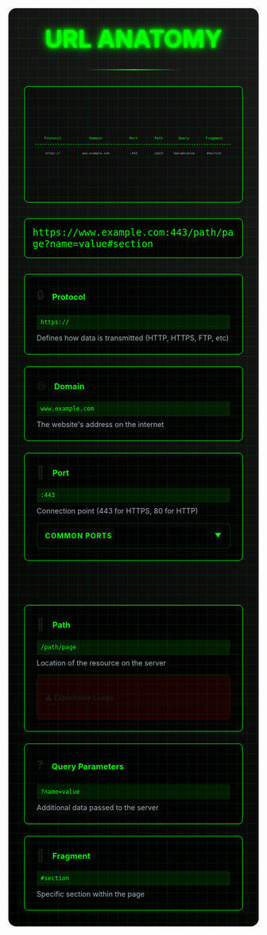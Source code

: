 <div class="url-container">
  <div class="cyber-grid"></div>
  
  <div class="url-header">
    <h1 class="neon-text">URL ANATOMY</h1>
    <div class="cyber-line"></div>
  </div>

  <div class="url-diagram">
    <div class="diagram-container">
      <svg viewBox="0 0 800 200" class="url-svg">
        <!-- Protocol -->
        <g class="protocol-group">
          <path d="M10,100 L150,100" class="connector"/>
          <text x="80" y="80" class="label">Protocol</text>
          <text x="80" y="140" class="value">https://</text>
        </g>
        <!-- Domain -->
        <g class="domain-group">
          <path d="M150,100 L350,100" class="connector"/>
          <text x="250" y="80" class="label">Domain</text>
          <text x="250" y="140" class="value">www.example.com</text>
        </g>
        <!-- Port -->
        <g class="port-group">
          <path d="M350,100 L450,100" class="connector"/>
          <text x="400" y="80" class="label">Port</text>
          <text x="400" y="140" class="value">:443</text>
        </g>
        <!-- Path -->
        <g class="path-group">
          <path d="M450,100 L550,100" class="connector"/>
          <text x="500" y="80" class="label">Path</text>
          <text x="500" y="140" class="value">/path</text>
        </g>
        <!-- Query -->
        <g class="query-group">
          <path d="M550,100 L650,100" class="connector"/>
          <text x="600" y="80" class="label">Query</text>
          <text x="600" y="140" class="value">?param=value</text>
        </g>
        <!-- Fragment -->
        <g class="fragment-group">
          <path d="M650,100 L790,100" class="connector"/>
          <text x="720" y="80" class="label">Fragment</text>
          <text x="720" y="140" class="value">#section</text>
        </g>
      </svg>
    </div>
  </div>
  <div class="url-components">
    <div class="url-display">
      <code>https://www.example.com:443/path/page?name=value#section</code>
    </div>
    <div class="components-grid">
      <div class="component-card">
        <div class="component-header">
          <span class="component-icon">🔒</span>
          <h3>Protocol</h3>
        </div>
        <div class="component-content">
          <code>https://</code>
          <p>Defines how data is transmitted (HTTP, HTTPS, FTP, etc)</p>
        </div>
      </div>
      <div class="component-card">
        <div class="component-header">
          <span class="component-icon">🌐</span>
          <h3>Domain</h3>
        </div>
        <div class="component-content">
          <code>www.example.com</code>
          <p>The website's address on the internet</p>
        </div>
      </div>
      <div class="component-card">
        <div class="component-header">
          <span class="component-icon">🔌</span>
          <h3>Port</h3>
        </div>
        <div class="component-content">
          <code>:443</code>
          <p>Connection point (443 for HTTPS, 80 for HTTP)</p>
          <details class="ports-callout">
            <summary>
              <h4>Common Ports <span class="expand-icon">▼</span></h4>
            </summary>
            <div class="ports-grid">
              <div class="port-item">
                <span class="port">21</span>
                <span class="service">FTP</span>
              </div>
              <div class="port-item">
                <span class="port">22</span>
                <span class="service">SSH</span>
              </div>
              <div class="port-item">
                <span class="port">25</span>
                <span class="service">SMTP</span>
              </div>
              <div class="port-item">
                <span class="port">53</span>
                <span class="service">DNS</span>
              </div>
              <div class="port-item">
                <span class="port">80</span>
                <span class="service">HTTP</span>
              </div>
              <div class="port-item">
                <span class="port">110</span>
                <span class="service">POP3</span>
              </div>
              <div class="port-item">
                <span class="port">143</span>
                <span class="service">IMAP</span>
              </div>
              <div class="port-item">
                <span class="port">443</span>
                <span class="service">HTTPS</span>
              </div>
              <div class="port-item">
                <span class="port">3306</span>
                <span class="service">MySQL</span>
              </div>
              <div class="port-item">
                <span class="port">5432</span>
                <span class="service">PostgreSQL</span>
              </div>
            </div>
          </details>
        </div>
      </div><br><div></div>
      <div class="component-card">
        <div class="component-header">
          <span class="component-icon">📁</span>
          <h3>Path</h3>
        </div>
        <div class="component-content">
          <code>/path/page</code>
          <p>Location of the resource on the server</p>
          <details class="paths-callout">
            <summary>
              <h4>⚠ Exploitable Leads</h4>
            </summary>
            <div class="paths-grid">
              <div class="path-item">
                <span class="path">/admin</span>
                <span class="risk">Admin Panels</span>
              </div>
              <div class="path-item">
                <span class="path">/backup</span>
                <span class="risk">Backup Files</span>
              </div>
              <div class="path-item">
                <span class="path">/config</span>
                <span class="risk">Configuration Files</span>
              </div>
              <div class="path-item">
                <span class="path">/install</span>
                <span class="risk">Installation Scripts</span>
              </div>
              <div class="path-item">
                <span class="path">/phpmyadmin</span>
                <span class="risk">Database Admin</span>
              </div>
              <div class="path-item">
                <span class="path">/wp-admin</span>
                <span class="risk">WordPress Admin</span>
              </div>
              <div class="path-item">
                <span class="path">/api</span>
                <span class="risk">API Endpoints</span>
              </div>
              <div class="path-item">
                <span class="path">/debug</span>
                <span class="risk">Debug Information</span>
              </div>
            </div>
          </details>
        </div>
      </div>
      <div class="component-card">
        <div class="component-header">
          <span class="component-icon">❓</span>
          <h3>Query Parameters</h3>
        </div>
        <div class="component-content">
          <code>?name=value</code>
          <p>Additional data passed to the server</p>
        </div>
      </div>
      <div class="component-card">
        <div class="component-header">
          <span class="component-icon">🔖</span>
          <h3>Fragment</h3>
        </div>
        <div class="component-content">
          <code>#section</code>
          <p>Specific section within the page</p>
        </div>
      </div>
    </div>
  </div>
</div>

<style>
.url-container {
  position: relative;
  padding: 2rem;
  background: linear-gradient(45deg, #000, #1a1a1a);
  border-radius: 1rem;
  margin: 2rem 0;
  overflow: hidden;
}

.cyber-grid {
  position: absolute;
  top: 0;
  left: 0;
  right: 0;
  bottom: 0;
  background: 
    linear-gradient(90deg, rgba(0, 255, 0, 0.1) 1px, transparent 1px),
    linear-gradient(rgba(0, 255, 0, 0.1) 1px, transparent 1px);
  background-size: 20px 20px;
  animation: gridScroll 20s linear infinite;
  pointer-events: none;
}

.url-header {
  text-align: center;
  margin-bottom: 2rem;
  position: relative;
  z-index: 1;
}

.neon-text {
  font-size: 3rem;
  color: #00ff00;
  text-shadow: 
    0 0 5px #00ff00,
    0 0 10px #00ff00,
    0 0 20px #00ff00;
  margin: 0;
}

.cyber-line {
  height: 2px;
  background: linear-gradient(90deg, transparent, #00ff00, transparent);
  margin: 2rem auto;
  width: 200px;
}

.url-display {
  background: rgba(0, 0, 0, 0.8);
  padding: 1rem;
  border-radius: 0.5rem;
  border: 1px solid #00ff00;
  margin-bottom: 2rem;
  overflow-x: auto;
  white-space: nowrap;
}

.url-display code {
  color: #00ff00;
  font-family: monospace;
  font-size: 1.2rem;
}

.components-grid {
  display: grid;
  grid-template-columns: repeat(auto-fit, minmax(250px, 1fr));
  gap: 1.5rem;
}

.component-card {
  background: rgba(0, 0, 0, 0.8);
  border: 1px solid #00ff00;
  border-radius: 0.5rem;
  padding: 1.5rem;
  transition: all 0.3s ease;
}

.component-card:hover {
  transform: translateY(-5px);
  box-shadow: 0 0 20px rgba(0, 255, 0, 0.2);
}

.component-header {
  display: flex;
  align-items: center;
  gap: 1rem;
  margin-bottom: 1rem;
}

.component-icon {
  font-size: 1.5rem;
}

.component-header h3 {
  margin: 0;
  color: #00ff00;
}

.component-content code {
  display: block;
  background: rgba(0, 255, 0, 0.1);
  padding: 0.5rem;
  border-radius: 0.25rem;
  margin-bottom: 0.5rem;
  color: #00ff00;
  font-family: monospace;
}

.component-content p {
  margin: 0;
  color: #a8b2c3;
  font-size: 0.9rem;
}

.ports-callout {
  margin-top: 1rem;
  padding: 1rem;
  background: rgba(0, 0, 0, 0.3);
  border-radius: 0.5rem;
  border: 1px solid rgba(0, 255, 0, 0.2);
  cursor: pointer;
  transition: all 0.3s ease;
}

.ports-callout:hover {
  border-color: rgba(0, 255, 0, 0.4);
  background: rgba(0, 0, 0, 0.4);
}

.ports-callout summary {
  list-style: none;
}

.ports-callout summary::-webkit-details-marker {
  display: none;
}

.ports-callout summary h4 {
  display: flex;
  align-items: center;
  justify-content: space-between;
  margin: 0;
}

.expand-icon {
  font-size: 0.8rem;
  transition: transform 0.3s ease;
}

.ports-callout[open] .expand-icon {
  transform: rotate(180deg);
}

.ports-grid {
  margin-top: 1rem;
}

.ports-callout h4 {
  margin: 0 0 1rem 0;
  color: #00ff00;
  font-size: 0.9rem;
  text-transform: uppercase;
  letter-spacing: 1px;
}

.ports-grid {
  display: grid;
  grid-template-columns: repeat(auto-fit, minmax(100px, 1fr));
  gap: 0.5rem;
}

.port-item {
  display: flex;
  flex-direction: column;
  align-items: center;
  padding: 0.5rem;
  background: rgba(0, 0, 0, 0.3);
  border-radius: 0.25rem;
  border: 1px solid rgba(0, 255, 0, 0.1);
}

.port-item .port {
  color: #00ff00;
  font-family: monospace;
  font-weight: bold;
}

.port-item .service {
  color: #a8b2c3;
  font-size: 0.8rem;
  margin-top: 0.25rem;
}

.paths-callout {
  margin-top: 1rem;
  padding: 1rem;
  background: rgba(255, 0, 0, 0.1);
  border-radius: 0.5rem;
  border: 1px solid rgba(255, 0, 0, 0.2);
  cursor: pointer;
  transition: all 0.3s ease;
}

.paths-callout:hover {
  border-color: rgba(255, 0, 0, 0.4);
  background: rgba(255, 0, 0, 0.15);
}

.paths-callout summary {
  list-style: none;
}

.paths-callout summary::-webkit-details-marker {
  display: none;
}

.paths-grid {
  display: grid;
  grid-template-columns: repeat(auto-fit, minmax(150px, 1fr));
  gap: 0.5rem;
  margin-top: 1rem;
}

.path-item {
  display: flex;
  flex-direction: column;
  padding: 0.5rem;
  background: rgba(0, 0, 0, 0.3);
  border-radius: 0.25rem;
  border: 1px solid rgba(255, 0, 0, 0.1);
}

.path-item .path {
  color: #ff0000;
  font-family: monospace;
  font-weight: bold;
}

.path-item .risk {
  color: #ff9999;
  font-size: 0.8rem;
  margin-top: 0.25rem;
}

/* URL Diagram Styles */
.url-diagram {
  margin: 2rem 0;
  padding: 1rem;
  background: rgba(0, 0, 0, 0.3);
  border-radius: 0.5rem;
  border: 1px solid #00ff00;
}

.diagram-container {
  width: 100%;
  overflow-x: auto;
}

.url-svg {
  width: 100%;
  height: auto;
  min-height: 200px;
}

.connector {
  stroke: #00ff00;
  stroke-width: 2;
  stroke-dasharray: 5,5;
}

.label {
  fill: #00ff00;
  font-size: 14px;
  text-anchor: middle;
  font-family: monospace;
}

.value {
  fill: #a8b2c3;
  font-size: 12px;
  text-anchor: middle;
  font-family: monospace;
}

/* Hover effects for diagram groups */
.protocol-group:hover,
.domain-group:hover,
.port-group:hover,
.path-group:hover,
.query-group:hover,
.fragment-group:hover {
  .connector { stroke: #00e5ff; }
  .label { fill: #00e5ff; }
  .value { fill: #ffffff; }
}

@keyframes gridScroll {
  0% { transform: translate(0, 0); }
  100% { transform: translate(20px, 20px); }
}
</style>